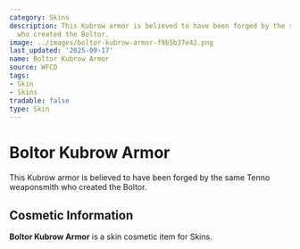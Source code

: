 ```yaml
---
category: Skins
description: This Kubrow armor is believed to have been forged by the same Tenno weaponsmith
  who created the Boltor.
image: ../images/boltor-kubrow-armor-f9b5b37e42.png
last_updated: '2025-09-17'
name: Boltor Kubrow Armor
source: WFCD
tags:
- Skin
- Skins
tradable: false
type: Skin
---
```


# Boltor Kubrow Armor

This Kubrow armor is believed to have been forged by the same Tenno weaponsmith who created the Boltor.

## Cosmetic Information

**Boltor Kubrow Armor** is a skin cosmetic item for Skins.

